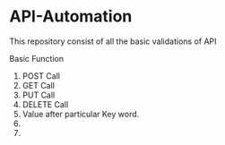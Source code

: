 # API-Automation
This repository consist of all the basic validations of API

Basic Function 

1. POST Call
2. GET Call
3. PUT Call
4. DELETE Call
5. Value after particular Key word.
6. 
6. 
